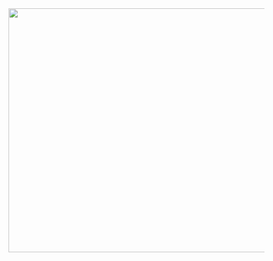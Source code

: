 <div>
    <img src="content.svg" width="840" height="480">
    <!-- <img src="https://spotireadme.vercel.app/api/spotify" width="840" height="275"> -->
    <!-- <img src="https://lyricsdepot.vercel.app/api/lyrics" width="840" height="200"> -->
</div>
